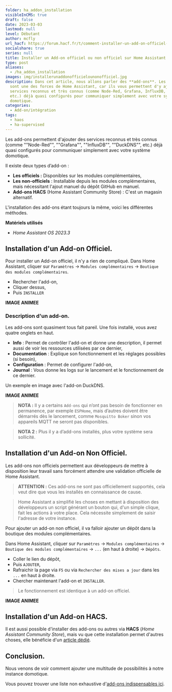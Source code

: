 ```yaml
---
folder: ha_addon_installation
visibleInCMS: true
draft: false
date: 2023-03-03
lastmod: null
level: Débutant
author: mcfly
url_hacf: https://forum.hacf.fr/t/comment-installer-un-add-on-officiel-et-non-officiel/2071/
socialshare: true
series: null
title: Installer un Add-on officiel ou non officiel sur Home Assistant
type: post
aliases:
  - /ha_addon_installation
images: img/installerunaddonofficielounonofficiel.jpg
description: Dans cet article, nous allons parler des **add-ons**. Les add-ons
  sont une des forces de Home Assistant, car ils vous permettent d'y ajouter des
  services reconnus et très connus (comme Node-Red, Grafana, InfluxDB, DuckDNS,
  etc.) déjà quasi configurés pour communiquer simplement avec votre système
  domotique.
categories:
  - Add-on/intégration
tags:
  - haos
  - ha-supervised
---
```

Les add-ons permettent d'ajouter des services reconnus et très connus (comme ""Node-Red"", ""Grafana"", ""InfluxDB"", ""DuckDNS"", etc.) déjà quasi configurés pour communiquer simplement avec votre système domotique.

Il existe deux types d’add-on :
* **Les officiels :** Disponibles sur les modules complémentaires,
* **Les non-officiels** : Installable depuis les modules complémentaires, mais nécessitant l'ajout manuel du dépôt GitHub en manuel.
* **Add-ons HACS** (Home Assistant Community Store) : C'est un magasin alternatif.

L'installation des add-ons étant toujours la même, voici les différentes méthodes.

**Matériels utilisés**
* *Home Assistant OS 2023.3*

## Installation d'un Add-on Officiel.
Pour installer un Add-on officiel, il n'y a rien de compliqué.
Dans Home Assistant, cliquer sur `Paramètres` -> `Modules complémentaires` -> `Boutique des modules complémentaires`.

* Rechercher l'add-on,
* Cliquer dessus,
* Puis `INSTALLER`

**IMAGE ANIMEE**

### Description d'un add-on.
Les add-ons sont quasiment tous fait pareil.
Une fois installé, vous avez quatre onglets en haut.

* **Info** : Permet de contrôler l'add-on et donne une description, il permet aussi de voir les ressources utilisées par ce dernier,
* **Documentation** : Explique son fonctionnement et les réglages possibles (si besoin),
* **Configuration** : Permet de configurer l'add-on,
* **Journal** : Vous donne les logs sur le lancement et le fonctionnement de ce dernier.

Un exemple en image avec l'add-on DuckDNS.

**IMAGE ANIMEE**

>**NOTA :** Il y a certains `Add-ons`  qui n’ont pas besoin de fonctionner en permanence, par exemple `ESPHome`, mais d’autres doivent être démarrés dès le lancement, comme `Mosquitto Boker` sinon vos appareils MQTT ne seront pas disponibles.

>**NOTA 2 :**  Plus il y a d’add-ons installés, plus votre système sera sollicité.

## Installation d'un Add-on Non Officiel.
Les add-ons non officiels permettent aux développeurs de mettre à disposition leur travail sans forcément attendre une validation officielle de Home Assistant.

>**ATTENTION :** Ces add-ons ne sont pas officiellement supportés, cela veut dire que vous les installés en connaissance de cause.

>Home Assistant a simplifié les choses en mettant à disposition des développeurs un script générant un bouton qui, d'un simple clique, fait les actions à votre place. Cela nécessite simplement de saisir l'adresse de votre instance.

Pour ajouter un add-on non officiel, il va falloir ajouter un dépôt dans la boutique des modules complémentaires.

Dans Home Assistant, cliquer sur `Paramètres` -> `Modules complémentaires` -> `Boutique des modules complémentaires` -> `...` (en haut à droite) -> `Dépôts`.

* Coller le lien du dépôt,
* Puis `AJOUTER`,
* Rafraichir la page via `F5` ou via `Rechercher des mises a jour` dans les `...` en haut à droite.
* Chercher maintenant l'add-on et `INSTALLER`.

>Le fonctionnement est identique à un add-on officiel.

**IMAGE ANIMEE**

## Installation d'un Add-on HACS.
Il est aussi possible d'installer des add-ons ou autres via **HACS** (*Home Assistant Community Store*), mais vu que cette installation permet d'autres choses, elle bénéficie d'un [article dédié](/hacs_installation).

## Conclusion.
Nous venons de voir comment ajouter une multitude de possibilités à notre instance domotique.

Vous pouvez trouver une liste non exhaustive d'[add-ons indispensables ici](/blog/ha_commencer_base_solide/#quels-sont-les-add-ons-indispensables).

